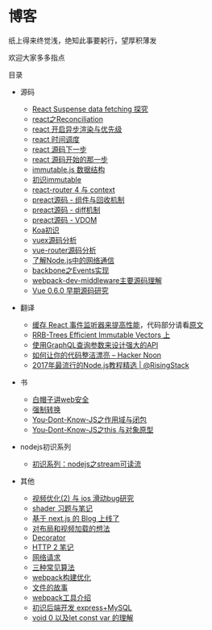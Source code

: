 # 博客
纸上得来终觉浅，绝知此事要躬行，望厚积薄发

欢迎大家多多指点

目录

* 源码
    * [React Suspense data fetching 探究](https://github.com/funfish/blog/issues/34)
    * [react之Reconciliation](https://github.com/funfish/blog/issues/32)
    * [react 开启异步渲染与优先级](https://github.com/funfish/blog/issues/31)
    * [react 时间调度](https://github.com/funfish/blog/issues/30)
    * [react 源码下一步](https://github.com/funfish/blog/issues/29)
    * [react 源码开始的那一步](https://github.com/funfish/blog/issues/28)
    * [immutable.js 数据结构](https://github.com/funfish/blog/issues/24)
    * [初识immutable](https://github.com/funfish/blog/issues/23)
    * [react-router 4 与 context](https://github.com/funfish/blog/issues/22)
    * [preact源码 - 组件与回收机制](https://github.com/funfish/blog/issues/21)
    * [preact源码 - diff机制](https://github.com/funfish/blog/issues/20)
    * [preact源码 - VDOM](https://github.com/funfish/blog/issues/19)
    * [Koa初识](https://github.com/funfish/blog/issues/12)
    * [vuex源码分析](https://github.com/funfish/blog/issues/9)
    * [vue-router源码分析](https://github.com/funfish/blog/issues/8)
    * [了解Node.js中的网络通信](https://github.com/funfish/blog/issues/7)
    * [backbone之Events实现](https://github.com/funfish/blog/issues/4)
    * [webpack-dev-middleware主要源码理解](https://github.com/funfish/blog/issues/2)
    * [Vue 0.6.0 早期源码研究](https://github.com/funfish/blog/issues/1)

* 翻译
    * [缓存 React 事件监听器来提高性能](https://www.zcfy.cc/article/cache-your-react-event-listeners-to-improve-performance)，代码部分请看[原文](https://medium.com/@Charles_Stover/cache-your-react-event-listeners-to-improve-performance-14f635a62e15)
    * [RRB-Trees  Efficient Immutable Vectors 上](https://github.com/funfish/blog/issues/25)
    * [使用GraphQL查询参数来设计强大的API](https://www.zcfy.cc/article/designing-powerful-apis-with-graphql-query-parameters)
    * [如何让你的代码整洁漂亮 – Hacker Noon](https://www.zcfy.cc/article/how-to-make-your-code-clean-and-beautiful-hacker-noon)
    * [2017年最流行的Node.js教程精选 | @RisingStack](https://www.zcfy.cc/article/the-most-popular-node-js-tutorials-of-2017-risingstack)

* 书
    * [白帽子讲web安全](https://github.com/funfish/blog/issues/15)
    * [强制转换](https://github.com/funfish/blog/issues/10)
    * [You-Dont-Know-JS之作用域与闭包](https://github.com/funfish/blog/issues/5)
    * [You-Dont-Know-JS之this 与对象原型](https://github.com/funfish/blog/issues/6)

* nodejs初识系列
    * [初识系列：nodejs之stream可读流](https://github.com/funfish/blog/issues/13)

* 其他
    * [视频优化(2) 与 ios 滑动bug研究](https://github.com/funfish/blog/issues/38)
    * [shader 习题与笔记](https://github.com/funfish/blog/issues/37)
    * [基于 next.js 的 Blog 上线了](https://github.com/funfish/blog/issues/36)
    * [对布局和视频加载的想法](https://github.com/funfish/blog/issues/35)
    * [Decorator](https://github.com/funfish/blog/issues/33)
    * [HTTP 2 笔记](https://github.com/funfish/blog/issues/27)
    * [网络请求](https://github.com/funfish/blog/issues/26)
    * [三种常见算法](https://github.com/funfish/blog/issues/18)
    * [webpack构建优化](https://github.com/funfish/blog/issues/16)
    * [文件的故事](https://github.com/funfish/blog/issues/14)
    * [webpack工具介绍](https://github.com/funfish/blog/blob/master/201712/webpack工具介绍.pdf)
    * [初识后端开发 express+MySQL](https://github.com/funfish/blog/issues/11)
    * [void 0 以及let const var 的理解](https://github.com/funfish/blog/issues/3)
